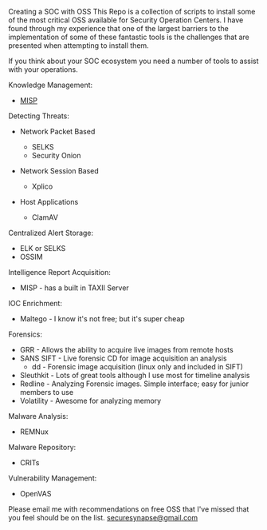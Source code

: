 Creating a SOC with OSS
This Repo is a collection of scripts to install some of the most critical OSS available for Security Operation Centers. I have found through my experience that one of the largest barriers to the implementation of some of these fantastic tools is the challenges that are presented when attempting to install them.

If you think about your SOC ecosystem you need a number of tools to assist with your operations.  

Knowledge Management:
- <a href="https://github.com/MISP/MISP">MISP</a>

Detecting Threats:
- Network Packet Based
  - SELKS
  - Security Onion

- Network Session Based
  - Xplico

- Host Applications
  - ClamAV 

Centralized Alert Storage:
- ELK or SELKS
- OSSIM

Intelligence Report Acquisition:
- MISP - has a built in TAXII Server 

IOC Enrichment:
- Maltego - I know it's not free; but it's super cheap

Forensics:
- GRR - Allows the ability to acquire live images from remote hosts
- SANS SIFT - Live forensic CD for image acquisition an analysis
  - dd - Forensic image acquisition (linux only and included in SIFT)
- Sleuthkit - Lots of great tools although I use most for timeline analysis
- Redline - Analyzing Forensic images. Simple interface; easy for junior members to use
- Volatility - Awesome for analyzing memory

Malware Analysis:
- REMNux

Malware Repository:
- CRITs

Vulnerability Management:
- OpenVAS

Please email me with recommendations on free OSS that I've missed that you feel should be on the list. securesynapse@gmail.com
